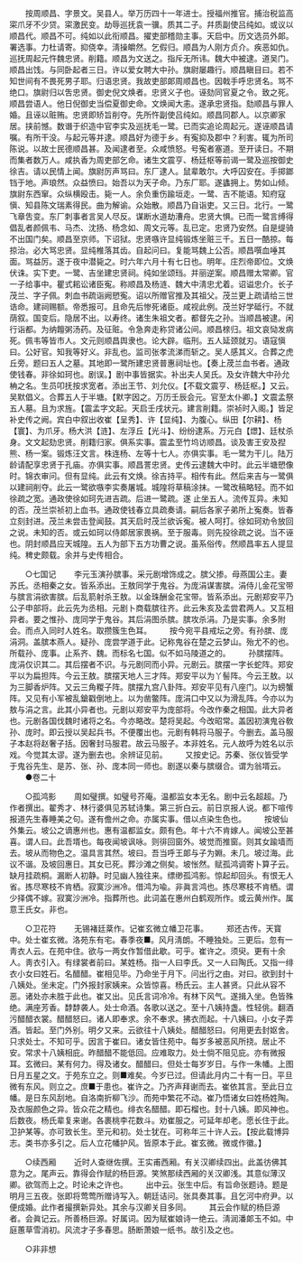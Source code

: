 <!-- { "loadSidebar": true } -->
　　按周顺昌、字景文。吴县人。举万历四十一年进士。授福州推官。捕治税监高寀爪牙不少贷。寀激民变。劫辱巡抚袁一骥。质其二子。幷质副使吕纯如。或议以顺昌代。顺昌不可。纯如以此衔顺昌。擢吏部稽勋主事。天启中。历文选员外郞。署选事。力杜请寄。抑侥幸。淸操皭然。乞假归。顺昌为人刚方贞介。疾恶如仇。巡抚周起元忤魏忠贤。削籍。顺昌为文送之。指斥无所讳。魏大中被逮。道吴门。顺昌出饯。与同卧起者三日。许以爱女聘大中孙。旗尉屡趣行。顺昌瞋目曰。若不知世间有不畏死男子耶。归语忠贤。我故吏部郞周顺昌也。因戟手呼忠贤名。骂不绝口。旗尉归以吿忠贤。御史倪文焕者。忠贤义子也。诬劾同官夏之令。致之死。顺昌尝语人。他日倪御史当偿夏御史命。文焕闻大恚。遂承忠贤指。劾顺昌与罪人婚。且诬以赃贿。忠贤即矫旨削夺。先所忤副使吕纯如。顺昌同郡人。以京卿家居。挟前憾。数谮于织造中官李实及巡抚毛一鹭。已而实追论周起元。遂诬顺昌请嘱。有所干没。与起元等并逮。顺昌好为德于乡。有寃抑及郡中？利害。辄为所司陈说。以故士民德顺昌甚。及闻逮者至。众咸愤怒。号寃者塞道。至开读日。不期而集者数万人。咸执香为周吏部乞命。诸生文震亨、杨廷枢等前谒一鹭及巡按御史徐吉。请以民情上闻。旗尉厉声骂曰。东厂逮人。鼠辈敢尔。大呼囚安在。手掷鎯铛于地。声琅然。众益愤曰。始吾以为天子命。乃东厂耶。遂蠭拥上。势如山倾。旗尉东西窜。众纵横殴击。毙一人。余负重伤踰垣走。一鹭、吉不能语。知府寇愼、知县陈文瑞素得民。曲为解谕。众始散。顺昌乃自诣吏。又三日。北行。一鹭飞章吿变。东厂刺事者言吴人尽反。谋断水道劫漕舟。忠贤大惧。已而一鹭言缚得倡乱者颜佩韦、马杰、沈扬、杨念如、周文元等。乱已定。忠贤乃安然。自是缇骑不出国门矣。顺昌至京师。下诏狱。忠贤嗾许显纯锻炼坐赃三千。五日一酷掠。每掠治。必大骂忠贤。显纯椎落其齿。自起问曰。复能骂魏上公否。顺昌噀血唾其面。骂益厉。遂于夜中潜毙之。时六年六月十有七日也。明年。庄烈帝即位。文焕伏诛。实下吏。一鹭、吉坐建忠贤祠。纯如坐颂珰。并丽逆案。顺昌赠太常卿。官一子给事中。瞿式耜讼诸臣寃。称顺昌及杨涟、魏大中淸忠尤着。诏谥忠介。长子茂兰、字子佩。刺血书疏诣阙愬寃。诏以所赠官推及其祖父。茂兰更上疏请给三世诰命。建祠赐额。帝悉报可。且命先后惨死诸臣。咸视此例。茂兰好学砥行。不就荫叙。国变后。隐居不出。以寿终。诸生朱祖文者。都督先之孙。当顺昌被逮。闲行诣都。为纳饘粥汤药。及征赃。令急奔走称贷诸公间。顺昌榇归。祖文哀恸发病死。佩韦等皆市人。文元则顺昌舆隶也。论大辟。临刑。五人延颈就刃。语寇愼曰。公好官。知我等好义。非乱也。监司张孝流涕而斩之。吴人感其义。合葬之虎丘旁。题曰五人之墓。其地即一鹭所建忠贤普惠祠址也。【奏上荗兰血书者。通政使钱春。非徐如珂也。剧误。】剧中事皆据实。补出夫人吴氏。及女许魏大中孙允柟之名。生员叩抚按求宽者。添出王节、刘允仪。【不载文震亨、杨廷枢。】又云。吴默倡义。合葬五人于半塘。【默字因之。万历壬辰会元。官至太仆卿。】文震孟祭五人墓。且为求旌。【震孟字文起。天启壬戌状元。建言削籍。崇祯时入阁。】皆足补史传之阙。宾白中叙出收崔【呈秀】、许【显纯】、为腹心。纵田【尔耕】、杨【寰】、为爪牙。杨大洪【涟】、左浮丘【光斗】、纷纷逮系。万元白【燝】、廷杖杀身。文文起劾忠贤。削籍归家。俱系实事。震孟至竹坞访顺昌。谈及害王安及揑熊、杨一案。锻炼汪文言。株连杨、左等十七人。亦俱实事。毛一鹭为干儿。陆万龄请配享忠贤于孔庙。亦俱实事。顺昌詈忠贤。史传云逮魏大中时。此云半塘愬像时。锦衣审问。但有显纯。此云有文焕。徐吉持平。相传有此。然后来吉与一鹭俱以建祠削夺。此云一鹭欲嗾李实奏屠城。城隍将草稿涂抹。一鹭改稿略轻。而不如徐疏之宽。通政使徐如珂先进吉疏。后进一鹭疏。遂 止坐五人。流传互异。未知的否。茂兰崇祯初上血书。通政使钱春立具疏奏请。嗣后各家子弟所上寃奏。皆春立刻封进。茂兰未尝击登闻鼓。其天启时茂兰欲诉寃。被人呵打。徐如珂劝令放回之说。未知的否。或云如珂以侍郞居家畏祸。至于服毒。则先投徐疏之说。当不诬也。阴封顺昌应天城隍。五人为部下五方功曹之说。虽系俗传。然顺昌率五人提显纯。稗史颇载。余并与史传相合。 

　　○七国记 
　　李元玉演孙膑事。采元剧增饰成之。膑父掺。母燕国公主。妻苏氏。丞相秦之女。皆系添出。王敖同学于鬼谷。为庞涓谋害膑。涓侍儿金花宝带与膑言涓欲害膑。后乱箭射杀王敖。以金珠酬金花宝带。皆系添出。元剧郑安平乃公子申部将。此云先为丞相。元剧卜商载膑往齐。此云朱亥及孟尝君两人。又互相异者。要之惟孙、庞同学于鬼谷。其后涓图杀膑。膑攻杀涓。乃是实事。余多附会。而点入同时人姓名。取攒簇生色耳。 
　　按今宛平县戒坛之旁。有孙膑、庞涓洞。盖膑本燕人。疑孙、庞尝学道于此。记称鬼谷在楚之云梦山。殆尤不的也。所载孙、庞事。止系齐、魏。而标名七国。似不如马陵道之的。 
　　孙膑摆阵。庞涓仅识其二。其后摆者不识。与元剧同而小异。元剧云。膑摆一字长蛇阵。郑安平以为扁担阵。今云王敖。膑摆天地人三才阵。郑安平以为丫髻阵。今云王敖。以为三脚香炉阵。又云三角糉子阵。膑摆九宫八卦阵。郑安平见有八座门。以为螃蟹阵。又见有小军被乱鎗戳倒地上。以为凿鳖阵。庞涓口中又以为滑乱阵。今亦以为敖与涓之言。此其小异者也。元剧以郑安平为庞部将。今改作秦之相国。此大异者也。元剧各国伐魏时诸将之名。今亦略改。楚将吴起。今改昭常。盖因初演鬼谷敎孙、庞时。即云授以吴起兵书。不便覆出也。元剧有韩将马服子。今删去。盖马服子本赵将赵奢子括。因奢封马服君。故云马服子。本非姓名。元人故呼为姓名以示戏。今觉其太谬。遂为删去也。余辨证见前。 
　　又按史记。苏秦、张仪皆受学于鬼谷先生、是苏、张、孙、庞本同一师也。剧遂以秦与膑缀合。谓为翁壻云。 
　　●卷二十 

　　○孤鸿影 
　　周如璧撰。如璧号芥庵。温都监女本无名。剧中云名超超。乃作者撰出。翟秀才、林行婆俱见苏轼诗集。第三折白云。前日京报人说。都下喧传报道先生春睡美之句。遂有儋州之命。亦属实事。借以点染生色也。 
　　按坡仙外集云。坡公之谪惠州也。惠有温都监女。颇有色。年十六不肯嫁人。闻坡公至甚喜。谓人曰。此吾壻也。每夜闻坡讽咏。则徘回窗外。坡觉而推窗。则其女踰墙而去。坡从而物色之。温具言其然。坡曰。吾当呼王郞与子为婣。未几。坡过海。此议不谐。及坡回惠日。其女已死。葬沙滩之侧矣。坡怅然。赋孤鸿调寄卜算子云。缺月挂疏桐。漏断人初静。时见幽人独往来。缥缈孤鸿影。惊起却回头。有恨无人省。拣尽寒枝不肯栖。寂寞沙洲冷。借鸿为喩。非眞言鸿也。拣尽寒枝不肯栖。谓少择偶不嫁。寂寞沙洲冷。指葬所也。此词盖在惠州白鹤观所作。或云黄州作。属意王氏女。非也。 

　　○卫花符 
　　无锡褚廷棻作。记崔玄微立幡卫花事。 
　　郑还古传。天寳中。处士崔玄微。洛苑东有宅。春季夜■。风月淸朗。不睡独处。三更后。忽有一靑衣人云。在苑中住。欲与一两女作暂借此歇。可乎。崔许之。须臾。更有十余人。靑衣引入。有绿裳者前曰。某姓杨。指一人曰李氏。又一人曰陶氏。又指一绯衣小女曰姓石。名醋醋。崔相见毕。乃命坐于月下。问出行之由。对曰。欲到封十八姨处。坐未定。门外报封家姨来。众皆惊喜。杨氏云。主人甚贤。只此从容不恶。诸处亦未胜于此也。崔又出。见氏言词冷冷。有林下风气。遂揖入坐。色皆殊绝。满座芳香。馞馞袭人。处士命酒。各歌以送之。至十八姨持盏。性轻佻。翻酒污醋醋衣裳。醋醋怒曰。诸人即奉求。余不奉求。拂衣而起。十八姨曰。小女子弄酒。皆起。至门外别。明夕又来。云欲往十八姨处。醋醋怒曰。何用更去封妪舍。只求处士。不知可乎。因言于崔曰。诸女皆住苑中。每岁多被恶风所挠。居止不安。常求十八姨相庇。昨醋醋不能低回。应难取力。处士倘不阻见庇。亦有微报耳。玄微曰。某有何力。得及诸女。醋醋曰。但处士每岁岁日。与作一朱幡。上图日月五星之文。于苑东立之。则■难矣。今岁已过。但请此月内二十有一日。平旦微有东风。则立之。庶■于患也。崔许之。乃齐声拜谢而去。崔依其言。至此日立幡。是日东风刮地。自洛南折柳飞沙。而苑中繁花不动。崔乃悟诸女曰姓杨姓陶。及衣服颜色之异。皆众花之精也。绯衣名醋醋。即石榴也。封十八姨。即风神也。后数夜。杨氏辈复来谢。各裹桃李花数斗。劝崔服之。可延年却老。愿长住于此。卫护某等。亦可致长生。至元和初。处士犹在。可称年三十许人云。【按此载博异志。类书亦多引之。后人立花幡护风。皆原本于此。崔玄微。微或作徽。】 

　　○续西厢 
　　近时人查继佐撰。王实甫西厢。有关汉卿续四出。此盖彷佛其意为之。尾声云。靠得会作赋的杨巨源。笑煞那续西厢的关汉卿浅。其意似薄汉卿。欲驾而上之。时论未之许也。 
　　出中云。张生中后。有旨命张题诗。题是明月三五夜。张即将莺莺所赠诗写入。朝廷诘问。张具奏其事。且乞河中府尹。以便成婚。此作者撮撰新异处。其余与汉卿关目多同。 
　　其云会作赋的杨巨源者。会眞记云。所善杨巨源。好属词。因为赋崔娘诗一绝云。淸润潘郞玉不如。中庭蕙草雪消初。风流才子多春思。肠断萧娘一纸书。故引及之也。 

　　○非非想 
